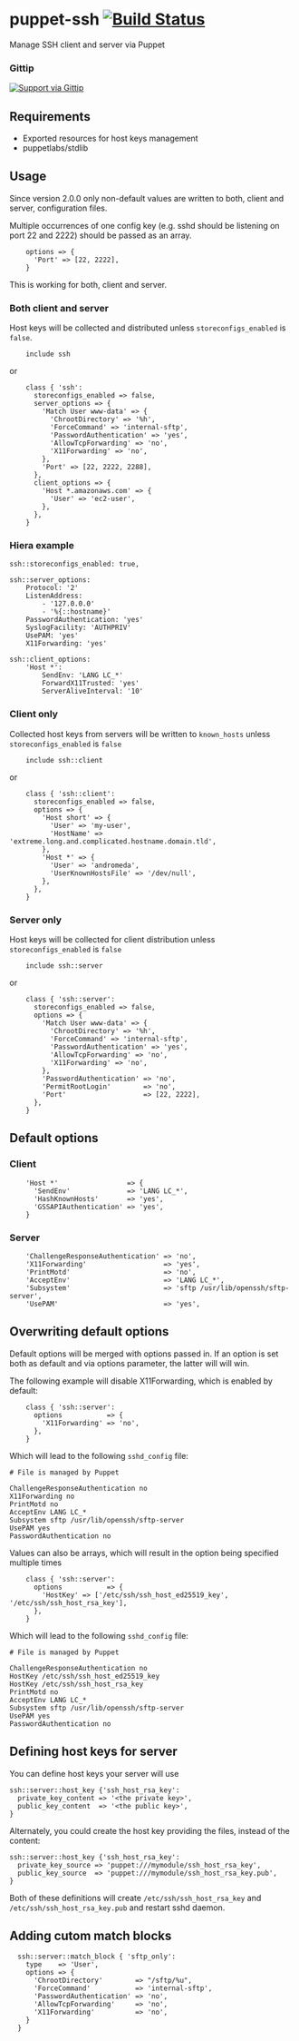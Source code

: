 # puppet-ssh [![Build Status](https://secure.travis-ci.org/saz/puppet-ssh.png)](http://travis-ci.org/saz/puppet-ssh)

Manage SSH client and server via Puppet

### Gittip
[![Support via Gittip](https://rawgithub.com/twolfson/gittip-badge/0.2.0/dist/gittip.png)](https://www.gittip.com/saz/)

## Requirements
* Exported resources for host keys management
* puppetlabs/stdlib

## Usage

Since version 2.0.0 only non-default values are written to both,
client and server, configuration files.

Multiple occurrences of one config key (e.g. sshd should be listening on
port 22 and 2222) should be passed as an array.

```
    options => {
      'Port' => [22, 2222],
    }
```

This is working for both, client and server.

### Both client and server
Host keys will be collected and distributed unless
 `storeconfigs_enabled` is `false`.

```
    include ssh
```

or

```
    class { 'ssh':
      storeconfigs_enabled => false,
      server_options => {
        'Match User www-data' => {
          'ChrootDirectory' => '%h',
          'ForceCommand' => 'internal-sftp',
          'PasswordAuthentication' => 'yes',
          'AllowTcpForwarding' => 'no',
          'X11Forwarding' => 'no',
        },
        'Port' => [22, 2222, 2288],
      },
      client_options => {
        'Host *.amazonaws.com' => {
          'User' => 'ec2-user',
        },
      },
    }
```

### Hiera example
```
ssh::storeconfigs_enabled: true,

ssh::server_options:
    Protocol: '2'
    ListenAddress:
        - '127.0.0.0'
        - '%{::hostname}'
    PasswordAuthentication: 'yes'
    SyslogFacility: 'AUTHPRIV'
    UsePAM: 'yes'
    X11Forwarding: 'yes'

ssh::client_options:
    'Host *':
        SendEnv: 'LANG LC_*'
        ForwardX11Trusted: 'yes'
        ServerAliveInterval: '10'
```

### Client only
Collected host keys from servers will be written to `known_hosts` unless
 `storeconfigs_enabled` is `false`

```
    include ssh::client
```

or

```
    class { 'ssh::client':
      storeconfigs_enabled => false,
      options => {
        'Host short' => {
          'User' => 'my-user',
          'HostName' => 'extreme.long.and.complicated.hostname.domain.tld',
        },
        'Host *' => {
          'User' => 'andromeda',
          'UserKnownHostsFile' => '/dev/null',
        },
      },
    }
```

### Server only
Host keys will be collected for client distribution unless
 `storeconfigs_enabled` is `false`

```
    include ssh::server
```

or

```
    class { 'ssh::server':
      storeconfigs_enabled => false,
      options => {
        'Match User www-data' => {
          'ChrootDirectory' => '%h',
          'ForceCommand' => 'internal-sftp',
          'PasswordAuthentication' => 'yes',
          'AllowTcpForwarding' => 'no',
          'X11Forwarding' => 'no',
        },
        'PasswordAuthentication' => 'no',
        'PermitRootLogin'        => 'no',
        'Port'                   => [22, 2222],
      },
    }
```
 
## Default options

### Client

```
    'Host *'                 => {
      'SendEnv'              => 'LANG LC_*',
      'HashKnownHosts'       => 'yes',
      'GSSAPIAuthentication' => 'yes',
    }
```
 
### Server

```
    'ChallengeResponseAuthentication' => 'no',
    'X11Forwarding'                   => 'yes',
    'PrintMotd'                       => 'no',
    'AcceptEnv'                       => 'LANG LC_*',
    'Subsystem'                       => 'sftp /usr/lib/openssh/sftp-server',
    'UsePAM'                          => 'yes',
```
 
## Overwriting default options
Default options will be merged with options passed in.
If an option is set both as default and via options parameter, the latter will
will win.

The following example will disable X11Forwarding, which is enabled by default:

```
    class { 'ssh::server':
      options           => {
        'X11Forwarding' => 'no',
      },
    }
```

Which will lead to the following `sshd_config` file:

 ```
# File is managed by Puppet

ChallengeResponseAuthentication no
X11Forwarding no
PrintMotd no
AcceptEnv LANG LC_*
Subsystem sftp /usr/lib/openssh/sftp-server
UsePAM yes
PasswordAuthentication no
```

Values can also be arrays, which will result in the option being specified multiple times

```
    class { 'ssh::server':
      options           => {
        'HostKey' => ['/etc/ssh/ssh_host_ed25519_key', '/etc/ssh/ssh_host_rsa_key'],
      },
    }
```

Which will lead to the following `sshd_config` file:

 ```
# File is managed by Puppet

ChallengeResponseAuthentication no
HostKey /etc/ssh/ssh_host_ed25519_key
HostKey /etc/ssh/ssh_host_rsa_key
PrintMotd no
AcceptEnv LANG LC_*
Subsystem sftp /usr/lib/openssh/sftp-server
UsePAM yes
PasswordAuthentication no
```

## Defining host keys for server
You can define host keys your server will use

```
ssh::server::host_key {'ssh_host_rsa_key':
  private_key_content => '<the private key>',
  public_key_content  => '<the public key>',
}
```

Alternately, you could create the host key providing the files, instead
of the content:

```
ssh::server::host_key {'ssh_host_rsa_key':
  private_key_source => 'puppet:///mymodule/ssh_host_rsa_key',
  public_key_source  => 'puppet:///mymodule/ssh_host_rsa_key.pub',
}
```

Both of these definitions will create ```/etc/ssh/ssh_host_rsa_key``` and
```/etc/ssh/ssh_host_rsa_key.pub``` and restart sshd daemon.


## Adding cutom match blocks

```
  ssh::server::match_block { 'sftp_only':
    type    => 'User',
    options => {
      'ChrootDirectory'        => "/sftp/%u",
      'ForceCommand'           => 'internal-sftp',
      'PasswordAuthentication' => 'no',
      'AllowTcpForwarding'     => 'no',
      'X11Forwarding'          => 'no',
    }
  }
```
